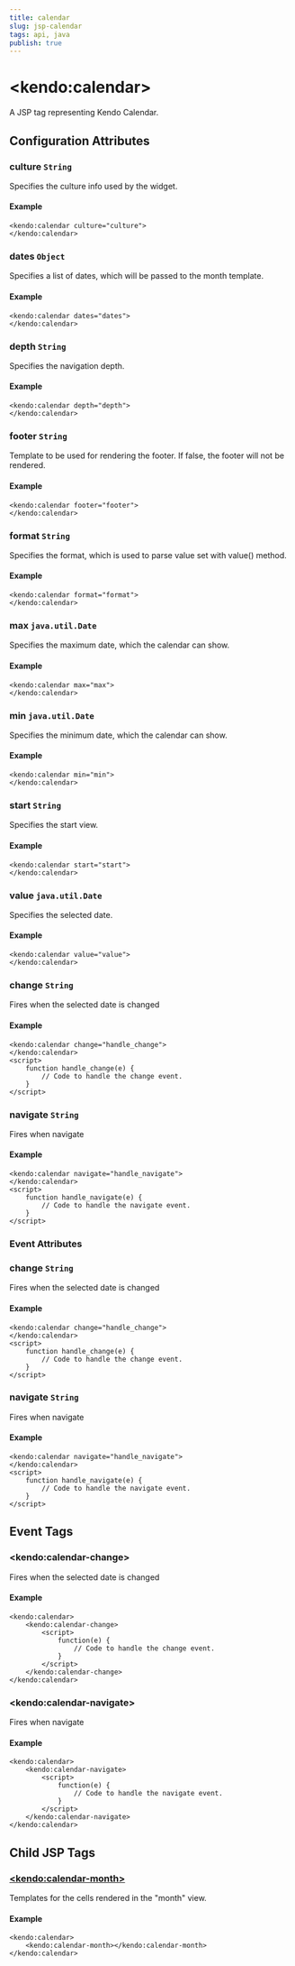 ```yaml
---
title: calendar
slug: jsp-calendar
tags: api, java
publish: true
---
```


# \<kendo:calendar\>
A JSP tag representing Kendo Calendar.


## Configuration Attributes


### culture `String`

Specifies the culture info used by the widget.

#### Example
    <kendo:calendar culture="culture">
    </kendo:calendar>



### dates `Object`

Specifies a list of dates, which will be passed to the month template.

#### Example
    <kendo:calendar dates="dates">
    </kendo:calendar>



### depth `String`

Specifies the navigation depth.

#### Example
    <kendo:calendar depth="depth">
    </kendo:calendar>



### footer `String`

Template to be used for rendering the footer. If false, the footer will not be rendered.

#### Example
    <kendo:calendar footer="footer">
    </kendo:calendar>



### format `String`

Specifies the format, which is used to parse value set with value() method.

#### Example
    <kendo:calendar format="format">
    </kendo:calendar>



### max `java.util.Date`

Specifies the maximum date, which the calendar can show.

#### Example
    <kendo:calendar max="max">
    </kendo:calendar>



### min `java.util.Date`

Specifies the minimum date, which the calendar can show.

#### Example
    <kendo:calendar min="min">
    </kendo:calendar>



### start `String`

Specifies the start view.

#### Example
    <kendo:calendar start="start">
    </kendo:calendar>



### value `java.util.Date`

Specifies the selected date.

#### Example
    <kendo:calendar value="value">
    </kendo:calendar>



### change `String`

Fires when the selected date is changed

#### Example
    <kendo:calendar change="handle_change">
    </kendo:calendar>
    <script>
        function handle_change(e) {
            // Code to handle the change event.
        }
    </script>



### navigate `String`

Fires when navigate

#### Example
    <kendo:calendar navigate="handle_navigate">
    </kendo:calendar>
    <script>
        function handle_navigate(e) {
            // Code to handle the navigate event.
        }
    </script>



### Event Attributes


### change `String`

Fires when the selected date is changed

#### Example
    <kendo:calendar change="handle_change">
    </kendo:calendar>
    <script>
        function handle_change(e) {
            // Code to handle the change event.
        }
    </script>



### navigate `String`

Fires when navigate

#### Example
    <kendo:calendar navigate="handle_navigate">
    </kendo:calendar>
    <script>
        function handle_navigate(e) {
            // Code to handle the navigate event.
        }
    </script>


## Event Tags
 

### \<kendo:calendar-change\>

Fires when the selected date is changed

#### Example
    <kendo:calendar>
        <kendo:calendar-change>
            <script>
                function(e) {
                    // Code to handle the change event.
                }
            </script>
        </kendo:calendar-change>
    </kendo:calendar>

 

### \<kendo:calendar-navigate\>

Fires when navigate

#### Example
    <kendo:calendar>
        <kendo:calendar-navigate>
            <script>
                function(e) {
                    // Code to handle the navigate event.
                }
            </script>
        </kendo:calendar-navigate>
    </kendo:calendar>

 

## Child JSP Tags

### [\<kendo:calendar-month\>](/api/wrappers/jsp/calendar/month)

Templates for the cells rendered in the "month" view.

#### Example

    <kendo:calendar>
        <kendo:calendar-month></kendo:calendar-month>
    </kendo:calendar>
   
